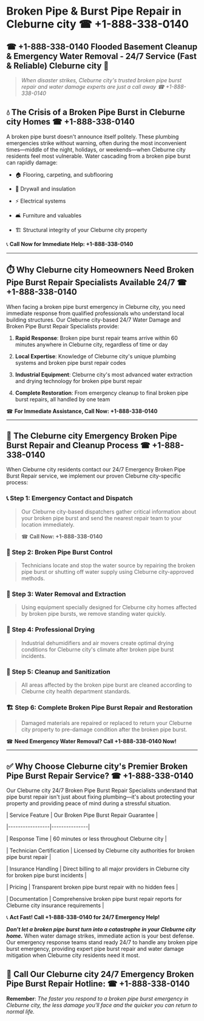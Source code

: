# Broken Pipe & Burst Pipe Repair in Cleburne city ☎ +1-888-338-0140  
## ☎ +1-888-338-0140 Flooded Basement Cleanup & Emergency Water Removal - 24/7 Service (Fast & Reliable) Cleburne city 🚨  

> *When disaster strikes, Cleburne city's trusted broken pipe burst repair and water damage experts are just a call away ☎ +1-888-338-0140*  

## 💧 The Crisis of a Broken Pipe Burst in Cleburne city Homes ☎ +1-888-338-0140  

A broken pipe burst doesn't announce itself politely. These plumbing emergencies strike without warning, often during the most inconvenient times—middle of the night, holidays, or weekends—when Cleburne city residents feel most vulnerable. Water cascading from a broken pipe burst can rapidly damage:  

* 🏠 Flooring, carpeting, and subflooring  
* 🧱 Drywall and insulation  
* ⚡ Electrical systems  
* 🛋️ Furniture and valuables  
* 🏗️ Structural integrity of your Cleburne city property  

📞 **Call Now for Immediate Help: +1-888-338-0140**  

---  

## ⏱️ Why Cleburne city Homeowners Need Broken Pipe Burst Repair Specialists Available 24/7 ☎ +1-888-338-0140  

When facing a broken pipe burst emergency in Cleburne city, you need immediate response from qualified professionals who understand local building structures. Our Cleburne city-based 24/7 Water Damage and Broken Pipe Burst Repair Specialists provide:  

1. **Rapid Response**: Broken pipe burst repair teams arrive within 60 minutes anywhere in Cleburne city, regardless of time or day  
2. **Local Expertise**: Knowledge of Cleburne city's unique plumbing systems and broken pipe burst repair codes  
3. **Industrial Equipment**: Cleburne city's most advanced water extraction and drying technology for broken pipe burst repair  
4. **Complete Restoration**: From emergency cleanup to final broken pipe burst repairs, all handled by one team  

☎ **For Immediate Assistance, Call Now: +1-888-338-0140**  

---  

## 🔧 The Cleburne city Emergency Broken Pipe Burst Repair and Cleanup Process ☎ +1-888-338-0140  

When Cleburne city residents contact our 24/7 Emergency Broken Pipe Burst Repair service, we implement our proven Cleburne city-specific process:  

### 📞 Step 1: Emergency Contact and Dispatch  
> Our Cleburne city-based dispatchers gather critical information about your broken pipe burst and send the nearest repair team to your location immediately.  
> ☎ **Call Now: +1-888-338-0140**  

### 🚿 Step 2: Broken Pipe Burst Control  
> Technicians locate and stop the water source by repairing the broken pipe burst or shutting off water supply using Cleburne city-approved methods.  

### 🌊 Step 3: Water Removal and Extraction  
> Using equipment specially designed for Cleburne city homes affected by broken pipe bursts, we remove standing water quickly.  

### 💨 Step 4: Professional Drying  
> Industrial dehumidifiers and air movers create optimal drying conditions for Cleburne city's climate after broken pipe burst incidents.  

### 🧼 Step 5: Cleanup and Sanitization  
> All areas affected by the broken pipe burst are cleaned according to Cleburne city health department standards.  

### 🏗️ Step 6: Complete Broken Pipe Burst Repair and Restoration  
> Damaged materials are repaired or replaced to return your Cleburne city property to pre-damage condition after the broken pipe burst.  

☎ **Need Emergency Water Removal? Call +1-888-338-0140 Now!**  

---  

## ✅ Why Choose Cleburne city's Premier Broken Pipe Burst Repair Service? ☎ +1-888-338-0140  

Our Cleburne city 24/7 Broken Pipe Burst Repair Specialists understand that pipe burst repair isn't just about fixing plumbing—it's about protecting your property and providing peace of mind during a stressful situation.  

| Service Feature | Our Broken Pipe Burst Repair Guarantee |  
|-----------------|---------------|  
| Response Time | 60 minutes or less throughout Cleburne city |  
| Technician Certification | Licensed by Cleburne city authorities for broken pipe burst repair |  
| Insurance Handling | Direct billing to all major providers in Cleburne city for broken pipe burst incidents |  
| Pricing | Transparent broken pipe burst repair with no hidden fees |  
| Documentation | Comprehensive broken pipe burst repair reports for Cleburne city insurance requirements |  

📞 **Act Fast! Call +1-888-338-0140 for 24/7 Emergency Help!**  

***Don't let a broken pipe burst turn into a catastrophe in your Cleburne city home.*** When water damage strikes, immediate action is your best defense. Our emergency response teams stand ready 24/7 to handle any broken pipe burst emergency, providing expert pipe burst repair and water damage mitigation when Cleburne city residents need it most.  

## 📱 Call Our Cleburne city 24/7 Emergency Broken Pipe Burst Repair Hotline: ☎ +1-888-338-0140  

**Remember**: *The faster you respond to a broken pipe burst emergency in Cleburne city, the less damage you'll face and the quicker you can return to normal life.*